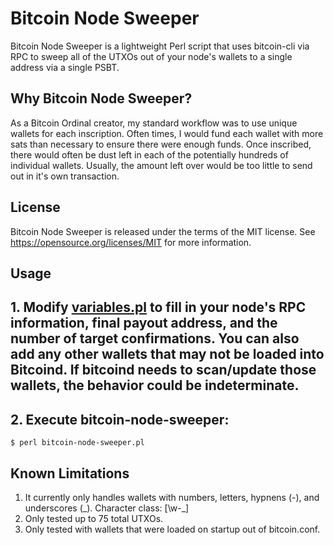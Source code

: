 Bitcoin Node Sweeper
=====================================

Bitcoin Node Sweeper is a lightweight Perl script that uses bitcoin-cli via RPC to
sweep all of the UTXOs out of your node's wallets to a single address via a single PSBT.

Why Bitcoin Node Sweeper?
---------------------

As a Bitcoin Ordinal creator, my standard workflow was to use unique wallets for each inscription.  Often times,
I would fund each wallet with more sats than necessary to ensure there were enough funds. Once inscribed,
there would often be dust left in each of the potentially hundreds of individual wallets. Usually, the amount left
over would be too little to send out in it's own transaction.

License
-------

Bitcoin Node Sweeper is released under the terms of the MIT license. See https://opensource.org/licenses/MIT for more
information.

Usage 
-------------------
## 1. Modify [variables.pl](variables.pl) to fill in your node's RPC information, final payout address, and the number of target confirmations. You can also add any other wallets that may not be loaded into Bitcoind.  If bitcoind needs to scan/update those wallets, the behavior could be indeterminate.  
## 2. Execute bitcoin-node-sweeper:

```
$ perl bitcoin-node-sweeper.pl
```

Known Limitations
-------
1. It currently only handles wallets with numbers, letters, hypnens (-), and underscores (_).  Character class:  [\w\-\_]
2. Only tested up to 75 total UTXOs.
3. Only tested with wallets that were loaded on startup out of bitcoin.conf.
